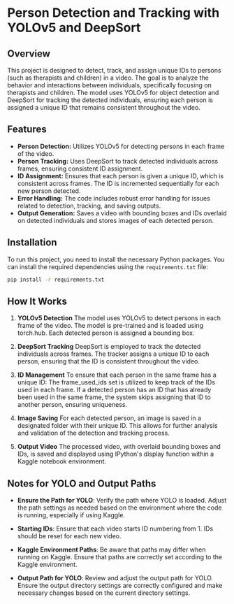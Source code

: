 # Person Detection and Tracking with YOLOv5 and DeepSort

## Overview

This project is designed to detect, track, and assign unique IDs to persons (such as therapists and children) in a video. The goal is to analyze the behavior and interactions between individuals, specifically focusing on therapists and children. The model uses YOLOv5 for object detection and DeepSort for tracking the detected individuals, ensuring each person is assigned a unique ID that remains consistent throughout the video.

## Features

- **Person Detection:** Utilizes YOLOv5 for detecting persons in each frame of the video.
- **Person Tracking:** Uses DeepSort to track detected individuals across frames, ensuring consistent ID assignment.
- **ID Assignment:** Ensures that each person is given a unique ID, which is consistent across frames. The ID is incremented sequentially for each new person detected.
- **Error Handling:** The code includes robust error handling for issues related to detection, tracking, and saving outputs.
- **Output Generation:** Saves a video with bounding boxes and IDs overlaid on detected individuals and stores images of each detected person.

## Installation

To run this project, you need to install the necessary Python packages. You can install the required dependencies using the `requirements.txt` file:

```bash
pip install -r requirements.txt
```

## How It Works
1. **YOLOv5 Detection**
The model uses YOLOv5 to detect persons in each frame of the video. The model is pre-trained and is loaded using torch.hub. Each detected person is assigned a bounding box.

2. **DeepSort Tracking**
DeepSort is employed to track the detected individuals across frames. The tracker assigns a unique ID to each person, ensuring that the ID is consistent throughout the video.

3. **ID Management**
To ensure that each person in the same frame has a unique ID:
The frame_used_ids set is utilized to keep track of the IDs used in each frame.
If a detected person has an ID that has already been used in the same frame, the system skips assigning that ID to another person, ensuring uniqueness.

4. **Image Saving**
For each detected person, an image is saved in a designated folder with their unique ID. This allows for further analysis and validation of the detection and tracking process.

5. **Output Video**
The processed video, with overlaid bounding boxes and IDs, is saved and displayed using IPython's display function within a Kaggle notebook environment.

## Notes for YOLO and Output Paths

- **Ensure the Path for YOLO**: Verify the path where YOLO is loaded. Adjust the path settings as needed based on the environment where the code is running, especially if using Kaggle.

- **Starting IDs**: Ensure that each video starts ID numbering from 1. IDs should be reset for each new video.

- **Kaggle Environment Paths**: Be aware that paths may differ when running on Kaggle. Ensure that paths are correctly set according to the Kaggle environment.

- **Output Path for YOLO**: Review and adjust the output path for YOLO. Ensure the output directory settings are correctly configured and make necessary changes based on the current directory settings.